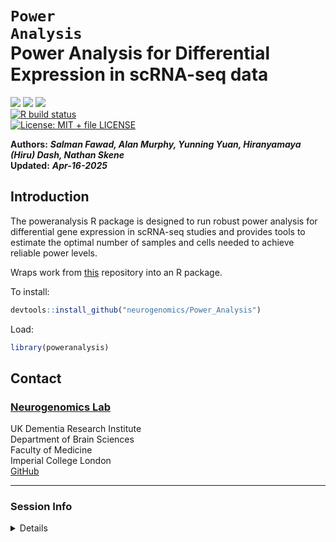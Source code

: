 
# <code>Power Analysis</code><br>Power Analysis for Differential Expression in scRNA-seq data

[![](https://img.shields.io/badge/devel%20version-0.0.0.9000-black.svg)](https://github.com/neurogenomics/Power_Analysis_package)
[![](https://img.shields.io/github/languages/code-size/neurogenomics/Power_Analysis_package.svg)](https://github.com/neurogenomics/Power_Analysis_package)
[![](https://img.shields.io/github/last-commit/neurogenomics/Power_Analysis_package.svg)](https://github.com/neurogenomics/Power_Analysis_package/commits/master)
<br> [![R build
status](https://github.com/neurogenomics/Power_Analysis_package/workflows/rworkflows/badge.svg)](https://github.com/neurogenomics/Power_Analysis_package/actions)
<br> [![License: MIT + file
LICENSE](https://img.shields.io/badge/license-MIT%20+%20file%20LICENSE-blue.svg)](https://cran.r-project.org/web/licenses/MIT%20+%20file%20LICENSE)

**Authors:** ***Salman Fawad, Alan Murphy, Yunning Yuan, Hiranyamaya
(Hiru) Dash, Nathan Skene***  
**Updated:** ***Apr-16-2025***

## Introduction

The poweranalysis R package is designed to run robust power analysis for
differential gene expression in scRNA-seq studies and provides tools to
estimate the optimal number of samples and cells needed to achieve
reliable power levels.

Wraps work from
[this](https://github.com/neurogenomics/scRNA-seq_Power_Analysis)
repository into an R package.

To install:

``` r
devtools::install_github("neurogenomics/Power_Analysis")
```

Load:

``` r
library(poweranalysis)
```

## Contact

### [Neurogenomics Lab](https://www.neurogenomics.co.uk)

UK Dementia Research Institute  
Department of Brain Sciences  
Faculty of Medicine  
Imperial College London  
[GitHub](https://github.com/neurogenomics)

<hr>

### Session Info

<details>

``` r
utils::sessionInfo()
```

    ## R version 4.4.3 (2025-02-28)
    ## Platform: aarch64-apple-darwin20
    ## Running under: macOS Sequoia 15.4
    ## 
    ## Matrix products: default
    ## BLAS:   /Library/Frameworks/R.framework/Versions/4.4-arm64/Resources/lib/libRblas.0.dylib 
    ## LAPACK: /Library/Frameworks/R.framework/Versions/4.4-arm64/Resources/lib/libRlapack.dylib;  LAPACK version 3.12.0
    ## 
    ## locale:
    ## [1] en_US.UTF-8/en_US.UTF-8/en_US.UTF-8/C/en_US.UTF-8/en_US.UTF-8
    ## 
    ## time zone: Asia/Kolkata
    ## tzcode source: internal
    ## 
    ## attached base packages:
    ## [1] stats     graphics  grDevices utils     datasets  methods   base     
    ## 
    ## loaded via a namespace (and not attached):
    ##  [1] gtable_0.3.6        jsonlite_2.0.0      renv_1.1.4         
    ##  [4] dplyr_1.1.4         compiler_4.4.3      BiocManager_1.30.25
    ##  [7] tidyselect_1.2.1    rvcheck_0.2.1       scales_1.3.0       
    ## [10] yaml_2.3.10         fastmap_1.2.0       here_1.0.1         
    ## [13] ggplot2_3.5.1       R6_2.6.1            generics_0.1.3     
    ## [16] knitr_1.50          yulab.utils_0.2.0   tibble_3.2.1       
    ## [19] desc_1.4.3          dlstats_0.1.7       munsell_0.5.1      
    ## [22] rprojroot_2.0.4     pillar_1.10.2       RColorBrewer_1.1-3 
    ## [25] rlang_1.1.5         badger_0.2.4        xfun_0.52          
    ## [28] fs_1.6.5            cli_3.6.4           magrittr_2.0.3     
    ## [31] rworkflows_1.0.6    digest_0.6.37       grid_4.4.3         
    ## [34] rstudioapi_0.17.1   lifecycle_1.0.4     vctrs_0.6.5        
    ## [37] evaluate_1.0.3      glue_1.8.0          data.table_1.17.0  
    ## [40] colorspace_2.1-1    rmarkdown_2.29      tools_4.4.3        
    ## [43] pkgconfig_2.0.3     htmltools_0.5.8.1

</details>
